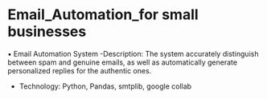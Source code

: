# Email_Automation_for small businesses
▪ Email Automation System
-Description: The system accurately distinguish between spam and genuine emails, as well as automatically 
generate personalized replies for the authentic ones.
- Technology: Python, Pandas, smtplib, google collab

